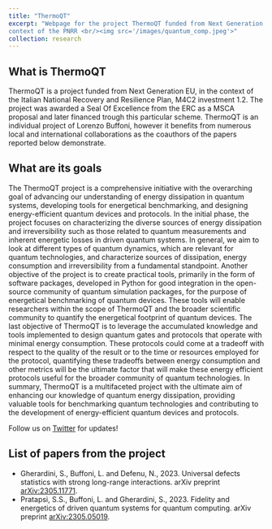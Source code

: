```yaml
---
title: "ThermoQT"
excerpt: "Webpage for the project ThermoQT funded from Next Generation EU, in the
context of the PNRR <br/><img src='/images/quantum_comp.jpeg'>"
collection: research
---
```


## What is ThermoQT
ThermoQT is a project funded from Next Generation EU, in the context of the Italian National Recovery and Resilience Plan, 
M4C2 investment 1.2. The project was awarded a Seal Of Excellence from the ERC as a MSCA proposal and later financed trough this 
particular scheme. 
ThermoQT is an individual project of Lorenzo Buffoni, however it benefits from numerous local and international collaborations
as the coauthors of the papers reported below demonstrate. 

## What are its goals
The ThermoQT project is a comprehensive initiative with the overarching goal of advancing our understanding of energy dissipation in quantum systems, developing tools for energetical benchmarking, and designing energy-efficient quantum devices and protocols.
In the initial phase, the project focuses on characterizing the diverse sources of energy dissipation and irreversibility such as those related to quantum measurements and inherent energetic losses in driven quantum systems. In general, we aim to look at different types of quantum dynamics, which are relevant for quantum technologies, and characterize sources of dissipation, energy consumption and irreversibility from a fundamental standpoint.
Another objective of the project is to create practical tools, primarily in the form of software packages, developed in Python for good integration in the open-source community of quantum simulation packages, for the purpose of energetical benchmarking of quantum devices. These tools will enable researchers within the scope of ThermoQT and the broader scientific community to quantify the energetical footprint of quantum devices.
The last objective of ThermoQT is to leverage the accumulated knowledge and tools implemented to design quantum gates and protocols that operate with minimal energy consumption. These protocols could come at a tradeoff with respect to the quality of the result or to the time or resources employed for the protocol,  quantifying these tradeoffs between energy consumption and other metrics will be the ultimate factor that will make these energy efficient protocols useful for the broader community of quantum technologies.
In summary, ThermoQT is a multifaceted project with the ultimate aim of enhancing our knowledge of quantum energy dissipation, providing valuable tools for benchmarking quantum technologies and contributing to the development of energy-efficient quantum devices and protocols. 

Follow us on [Twitter](https://twitter.com/ThermoQT) for updates!

## List of papers from the project

- Gherardini, S., Buffoni, L. and Defenu, N., 2023. Universal defects statistics with strong long-range interactions. arXiv preprint [arXiv:2305.11771](https://arxiv.org/abs/2305.11771).
- Pratapsi, S.S., Buffoni, L. and Gherardini, S., 2023. Fidelity and energetics of driven quantum systems for quantum computing. arXiv preprint [arXiv:2305.05019](https://arxiv.org/abs/2305.05019).
